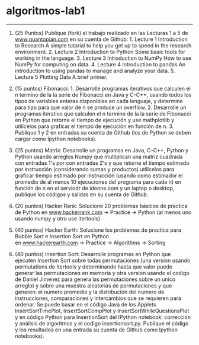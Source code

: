 # algoritmos-lab1
---

1. (25 Puntos) Publique (fork) el trabajo realizado en las Lecturas 1 a 5 de www.quantopian.com en su cuenta de Github:
        1. Lecture 1 Introduction to Research A simple tutorial to help you get up to speed in the research environment. 
        2. Lecture 2 Introduction to Python Some basic tools for working in the language. 
        3. Lecture 3 Introduction to NumPy How to use NumPy for computing on data. 
        4. Lecture 4 Introduction to pandas An introduction to using pandas to manage and analyze your data. 
        5. Lecture 5 Plotting Data A brief primer.
        
2. (15 puntos) Fibonacci:
        1. Desarrolle programas iterativos que calculen el n termino de la  la serie de Fibonacci  en Java y C-C++, usando todos 
        los tipos de variables enteras disponibles en cada lenguaje, y determine para tipo para que valor de n se produce un overflow.
        2. Desarrolle un programas iterativo que calculen el n termino de la  la serie de Fibonacci  en Python que retorne el 
        tiempo de ejecución y use mathplotlib y utilícelos para graficar el tiempo de ejecución en función de n.
        3. Publique  1 y 2 en entradas su cuenta de Github  (los de Python se deben cargar como Ipython notebooks).  

3. (25 puntos) Matrix: Desarrolle un programas en Java, C-C++, Python y Python usando arreglos Numpy que multiplican una matriz 
cuadrada con entradas  1's por con entradas 2's  y que retorne el tiempo estimado por instrucción (considerando sumas y productos)
utilícelos para graficar tiempo estimado por instrucción (usando como estimador el promedio de al menos 10 ejecuciones del programa
para cada n)  en función de n en el serviodr de ideone.com y un laptop o desktop, publique los códigos y salidas en su cuenta de Github.

4. (20 puntos) Hacker Rank: Solucione 20 problemas básicos de practica de Python en  www.hackerrank.com -> Practice -> Python 
(al menos uno usando numpy y otro use itertools)

5. (40 puntos) Hacker Earth: Solucione  los problemas de practica para Bubble Sort e Insertion Sort en  Python  
en www.hackerearth.com -> Practice -> Algorithms -> Sorting

6. (40 puntos)  Insertion Sort: Desarrolle programas en Python que ejecuten Insertion Sort sobre todas permutaciones (una version 
usando permutations de Itertools y determinando hasta que valor puede generar las permutaciones en memoria y otra version usando el
codigo de Daniel Jimenez para genera las permutaciones sobre un unico arreglo) y sobre una muestra aleatorias de permutaciones y 
que generen: el numero promedio y la distribución del numero de instrucciones, comparaciones y intercambios que se requieren para 
ordenar. Se puede basar en el código Java de los Applets InsertSortTimePlot, InsertSortCompPlot y InsertSortWhileQuestionsPlot y en
código Python para InsertionSort del IPython notebook: corrección y análisis de algoritmos y el codigo insertionsort.py. 
Publique el código y los resultados en una entrada su cuenta de Github como Ipython notebooks).
